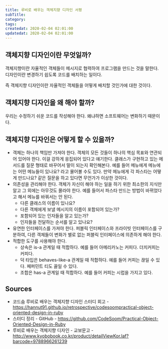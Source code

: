 ```yaml
---
title: 루비로 배우는 객체지향 디자인 서평
subTitle:
category: 
tags: 
createdat: 2020-02-04 02:01:00
updatedat: 2020-02-04 02:01:00
---
```


## 객체지향 디자인이란 무엇일까?

객체지향이란 자율적인 객체들이 메시지로 협력하여 프로그램을 만드는 것을 말한다.  
디자인이란 변경하기 쉽도록 코드를 배치하는 일이다.  

즉 객체지향 디자인이란 자율적인 객체들을 어떻게 배치할 것인가에 대한 것이다.

## 객체지향 디자인을 왜 해야 할까?

우리는 수정하기 쉬운 코드를 작성해야 한다. 왜냐하면 소프트웨어는 변화하기 때문이다.

## 객체지향 디자인은 어떻게 할 수 있을까?

* 객체는 하나의 책임만 가져야 한다. 객체의 모든 것들이 하나의 핵심 목표와 연관되어 있어야 한다. 이걸 강하게 응집되어 있다고 얘기한다. 클래스가 구현하고 있는 메서드를 질문 형태로 바꾸어서 말이 되는지 확인해본다. 예를 들어 메뉴에게 메뉴에는 어떤 메뉴들이 있나요? 라고 물어볼 수도 있다. 만약 메뉴에게 각 파스타는 어떻게 만드나요? 같은 질문을 하고 있다면 무언가가 이상한 것이다.
* 의존성을 관리해야 한다. 객체가 자신이 해야 하는 일을 하기 위한 최소한의 지식만 알고 그 외에는 아무것도 몰라야 한다. 예를 들어서 파스타 만드는 방법이 바뀌었다고 해서 메뉴를 바꿔서는 안 된다.
  * 다른 클래스의 이름이 있나요?
  * 다른 객체에게 보낼 메시지의 이름이 포함되어 있는가?
  * 포함되어 있는 인자들을 알고 있는가?
  * 인자들을 전달하는 순서를 알고 있나요?
* 유연한 인터페이스를 가져야 한다. 퍼블릭 인터페이스와 프라이빗 인터페이스를 구분하여, 다른 객체들이 변화가 별로 없는 퍼블릭 인터페이스에 의존하게 해야 한다.
* 적합한 도구를 사용해야 한다.
  * 상속은 is-a 관계일 때 적합하다. 예를 들어 아메리카노는 커피다. 더치커피는 커피다.
  * 덕 타입은 behaves-like-a 관계일 때 적합하다. 예를 들어 커피는 끊일 수 있다. 페퍼민트 티도 끓일 수 있다.
  * 조합은 has-a 관계일 때 적합하다. 예를 들어 커피는 시럽을 가지고 있다.

## Sources

* 코드숨 루비로 배우는 객체지향 디자인 스터디 회고 - <https://hannut91.github.io/retrospective/codesoompractical-object-oriented-design-in-ruby>
* 스터디 정리 - GitHub - <https://github.com/CodeSoom/Practical-Object-Oriented-Design-in-Ruby>
* 루비로 배우는 객체지향 디자인 - 교보문고 - <http://www.kyobobook.co.kr/product/detailViewKor.laf?barcode=9788966261239>
